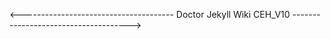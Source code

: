 <--------------------------------------                Doctor Jekyll Wiki CEH_V10                -------------------------------------> 